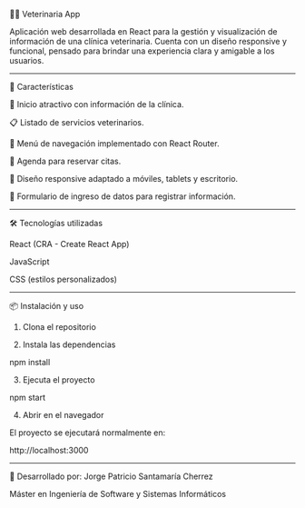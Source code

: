 🐶🐱 Veterinaria App

Aplicación web desarrollada en React para la gestión y visualización de información de una clínica veterinaria.
Cuenta con un diseño responsive y funcional, pensado para brindar una experiencia clara y amigable a los usuarios.

---

🚀 Características

🐾 Inicio atractivo con información de la clínica.

📋 Listado de servicios veterinarios.

📑 Menú de navegación implementado con React Router.

📅 Agenda para reservar citas.

🎨 Diseño responsive adaptado a móviles, tablets y escritorio.

📝 Formulario de ingreso de datos para registrar información.

---

🛠️ Tecnologías utilizadas

React (CRA - Create React App)

JavaScript

CSS (estilos personalizados)

---

📦 Instalación y uso

1. Clona el repositorio


2. Instala las dependencias

npm install


3. Ejecuta el proyecto

npm start


4. Abrir en el navegador

El proyecto se ejecutará normalmente en:

http://localhost:3000


---

📌 Desarrollado por: Jorge Patricio Santamaría Cherrez

Máster en Ingeniería de Software y Sistemas Informáticos 
